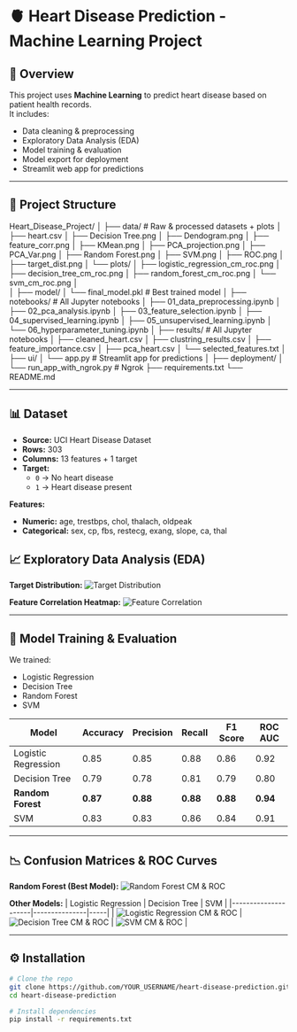 # 🫀 Heart Disease Prediction - Machine Learning Project

## 📌 Overview
This project uses **Machine Learning** to predict heart disease based on patient health records.  
It includes:
- Data cleaning & preprocessing
- Exploratory Data Analysis (EDA)
- Model training & evaluation
- Model export for deployment
- Streamlit web app for predictions

---

## 📂 Project Structure
Heart_Disease_Project/
│
├── data/ # Raw & processed datasets + plots
│ ├── heart.csv
│ ├── Decision Tree.png
│ ├── Dendogram.png
│ ├── feature_corr.png
│ ├── KMean.png
│ ├── PCA_projection.png
│ ├── PCA_Var.png
│ ├── Random Forest.png
│ ├── SVM.png
│ ├── ROC.png
│ ├── target_dist.png
│ └── plots/
│     ├── logistic_regression_cm_roc.png
│     ├── decision_tree_cm_roc.png
│     ├── random_forest_cm_roc.png
│     └── svm_cm_roc.png
│     
│
├── model/
│ └── final_model.pkl # Best trained model
│
├── notebooks/ # All Jupyter notebooks
│ ├── 01_data_preprocessing.ipynb
│ ├── 02_pca_analysis.ipynb
│ ├── 03_feature_selection.ipynb
│ ├── 04_supervised_learning.ipynb
│ ├── 05_unsupervised_learning.ipynb
│ └── 06_hyperparameter_tuning.ipynb
│
├── results/ # All Jupyter notebooks
│ ├── cleaned_heart.csv
│ ├── clustring_results.csv
│ ├── feature_importance.csv
│ ├── pca_heart.csv
│ └── selected_features.txt
│
├── ui/
│ └── app.py # Streamlit app for predictions
│
├── deployment/
│ └── run_app_with_ngrok.py # Ngrok 
├── requirements.txt
└── README.md

---

## 📊 Dataset
- **Source:** UCI Heart Disease Dataset
- **Rows:** 303
- **Columns:** 13 features + 1 target
- **Target:**
  - `0` → No heart disease
  - `1` → Heart disease present

**Features:**
- **Numeric:** age, trestbps, chol, thalach, oldpeak
- **Categorical:** sex, cp, fbs, restecg, exang, slope, ca, thal



## 📈 Exploratory Data Analysis (EDA)

**Target Distribution:**
![Target Distribution](data/target_dist.png)

**Feature Correlation Heatmap:**
![Feature Correlation](data/feature_corr.png)

---

## 🤖 Model Training & Evaluation
We trained:
- Logistic Regression
- Decision Tree
- Random Forest
- SVM

| Model               | Accuracy | Precision | Recall | F1 Score | ROC AUC |
|---------------------|----------|-----------|--------|----------|---------|
| Logistic Regression | 0.85     | 0.85      | 0.88   | 0.86     | 0.92    |
| Decision Tree       | 0.79     | 0.78      | 0.81   | 0.79     | 0.80    |
| **Random Forest**   | **0.87** | **0.88**  | **0.88** | **0.88** | **0.94** |
| SVM                 | 0.83     | 0.83      | 0.86   | 0.84     | 0.91    |

---

## 📉 Confusion Matrices & ROC Curves

**Random Forest (Best Model):**
![Random Forest CM & ROC](data/plots/random_forest_cm_roc.png)

**Other Models:**
| Logistic Regression | Decision Tree | SVM |
|---------------------|---------------|-----|
| ![Logistic Regression CM & ROC](data/plots/logistic_regression_cm_roc.png) | ![Decision Tree CM & ROC](data/plots/decision_tree_cm_roc.png) | ![SVM CM & ROC](data/plots/svm_cm_roc.png) |

---

## ⚙️ Installation
```bash
# Clone the repo
git clone https://github.com/YOUR_USERNAME/heart-disease-prediction.git
cd heart-disease-prediction

# Install dependencies
pip install -r requirements.txt


